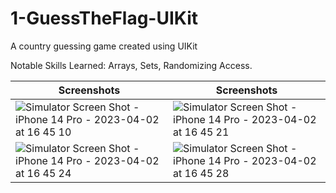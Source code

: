 # 1-GuessTheFlag-UIKit
A country guessing game created using UIKit

Notable Skills Learned: Arrays, Sets, Randomizing Access.

| Screenshots | Screenshots |
| ----------- | ----------- |
| ![Simulator Screen Shot - iPhone 14 Pro - 2023-04-02 at 16 45 10](https://user-images.githubusercontent.com/53140446/229349506-2a383a0c-5989-4e4f-ac6c-b7a8b38ffff0.png) | ![Simulator Screen Shot - iPhone 14 Pro - 2023-04-02 at 16 45 21](https://user-images.githubusercontent.com/53140446/229349517-19ea11ac-1ac9-4c0a-8d57-8d558b61f162.png) |
| ![Simulator Screen Shot - iPhone 14 Pro - 2023-04-02 at 16 45 24](https://user-images.githubusercontent.com/53140446/229349528-d693391b-9b45-44e3-9c13-210a409fa556.png)  | ![Simulator Screen Shot - iPhone 14 Pro - 2023-04-02 at 16 45 28](https://user-images.githubusercontent.com/53140446/229349544-404bda1f-9b99-4a3f-a9d9-c55b586a0008.png)  |
